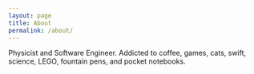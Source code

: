 ```yaml
---
layout: page
title: About
permalink: /about/
---
```


Physicist and Software Engineer. Addicted to coffee, games, cats, swift, science, LEGO, fountain pens, and pocket notebooks.